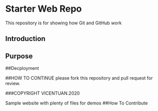 # Starter Web Repo

This repository is for showing how Git and GitHub work

## Introduction

## Purpose

##Decployment

##HOW TO CONTINUE
please fork this repository and pull request for review.

###COPYRIGHT
VICENTUAN.2020

Sample website with plenty of files for demos
##How To Contribute